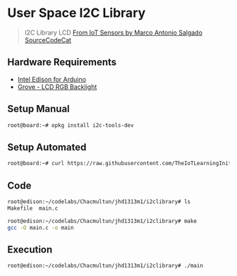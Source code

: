 # User Space I2C Library

> I2C Library LCD [From IoT Sensors by Marco Antonio Salgado SourceCodeCat](https://theiotlearninginitiative.gitbooks.io/internetofthingssensors/content/)

## Hardware Requirements

- [Intel Edison for Arduino](https://www.seeedstudio.com/Intel%C2%AE-Edison-for-Arduino-p-2149.html)
- [Grove - LCD RGB Backlight](http://wiki.seeed.cc/Grove-LCD_RGB_Backlight/)

## Setup Manual

```sh
root@board:~# opkg install i2c-tools-dev
```

## Setup Automated

```sh
root@board:~# curl https://raw.githubusercontent.com/TheIoTLearningInitiative/CodeLabs/master/Chacmultun/setup.sh -o - | sh
```

## Code

```sh
root@edison:~/codelabs/Chacmultun/jhd1313m1/i2clibrary# ls
Makefile  main.c
```

```sh
root@edison:~/codelabs/Chacmultun/jhd1313m1/i2clibrary# make
gcc -O main.c -o main
```


## Execution

```sh
root@edison:~/codelabs/Chacmultun/jhd1313m1/i2clibrary# ./main 
```
